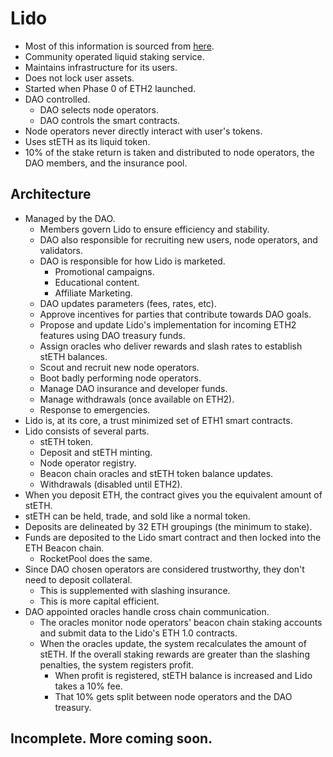 # Lido

- Most of this information is sourced from [here](https://lido.fi/static/Lido:Ethereum-Liquid-Staking.pdf).
- Community operated liquid staking service.
- Maintains infrastructure for its users.
- Does not lock user assets.
- Started when Phase 0 of ETH2 launched.
- DAO controlled.
  - DAO selects node operators.
  - DAO controls the smart contracts.
- Node operators never directly interact with user's tokens.
- Uses stETH as its liquid token.
- 10% of the stake return is taken and distributed to node operators, the DAO members, and the insurance pool.

## Architecture

- Managed by the DAO.
  - Members govern Lido to ensure efficiency and stability.
  - DAO also responsible for recruiting new users, node operators, and validators.
  - DAO is responsible for how Lido is marketed.
    - Promotional campaigns.
    - Educational content.
    - Affiliate Marketing.
  - DAO updates parameters (fees, rates, etc).
  - Approve incentives for parties that contribute towards DAO goals.
  - Propose and update Lido's implementation for incoming ETH2 features using DAO treasury funds.
  - Assign oracles who deliver rewards and slash rates to establish stETH balances.
  - Scout and recruit new node operators.
  - Boot badly performing node operators.
  - Manage DAO insurance and developer funds.
  - Manage withdrawals (once available on ETH2).
  - Response to emergencies.
- Lido is, at its core, a trust minimized set of ETH1 smart contracts.
- Lido consists of several parts.
  - stETH token.
  - Deposit and stETH minting.
  - Node operator registry.
  - Beacon chain oracles and stETH token balance updates.
  - Withdrawals (disabled until ETH2).
- When you deposit ETH, the contract gives you the equivalent amount of stETH.
- stETH can be held, trade, and sold like a normal token.
- Deposits are delineated by 32 ETH groupings (the minimum to stake).
- Funds are deposited to the Lido smart contract and then locked into the ETH Beacon chain.
  - RocketPool does the same.
- Since DAO chosen operators are considered trustworthy, they don't need to deposit collateral.
  - This is supplemented with slashing insurance.
  - This is more capital efficient.
- DAO appointed oracles handle cross chain communication.
  - The oracles monitor node operators' beacon chain staking accounts and submit data to the Lido's ETH 1.0 contracts.
  - When the oracles update, the system recalculates the amount of stETH. If the overall staking rewards are greater than the slashing penalties, the system registers profit.
    - When profit is registered, stETH balance is increased and Lido takes a 10% fee.
    - That 10% gets split between node operators and the DAO treasury.

## Incomplete. More coming soon.
